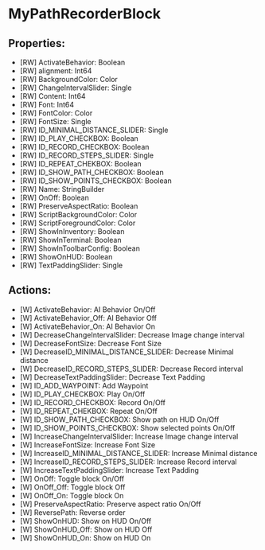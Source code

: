 # MyPathRecorderBlock

## Properties:
* [RW] ActivateBehavior: Boolean
* [RW] alignment: Int64
* [RW] BackgroundColor: Color
* [RW] ChangeIntervalSlider: Single
* [RW] Content: Int64
* [RW] Font: Int64
* [RW] FontColor: Color
* [RW] FontSize: Single
* [RW] ID_MINIMAL_DISTANCE_SLIDER: Single
* [RW] ID_PLAY_CHECKBOX: Boolean
* [RW] ID_RECORD_CHECKBOX: Boolean
* [RW] ID_RECORD_STEPS_SLIDER: Single
* [RW] ID_REPEAT_CHEKBOX: Boolean
* [RW] ID_SHOW_PATH_CHECKBOX: Boolean
* [RW] ID_SHOW_POINTS_CHECKBOX: Boolean
* [RW] Name: StringBuilder
* [RW] OnOff: Boolean
* [RW] PreserveAspectRatio: Boolean
* [RW] ScriptBackgroundColor: Color
* [RW] ScriptForegroundColor: Color
* [RW] ShowInInventory: Boolean
* [RW] ShowInTerminal: Boolean
* [RW] ShowInToolbarConfig: Boolean
* [RW] ShowOnHUD: Boolean
* [RW] TextPaddingSlider: Single

## Actions:
* [W] ActivateBehavior: AI Behavior On/Off
* [W] ActivateBehavior_Off: AI Behavior Off
* [W] ActivateBehavior_On: AI Behavior On
* [W] DecreaseChangeIntervalSlider: Decrease Image change interval
* [W] DecreaseFontSize: Decrease Font Size
* [W] DecreaseID_MINIMAL_DISTANCE_SLIDER: Decrease Minimal distance
* [W] DecreaseID_RECORD_STEPS_SLIDER: Decrease Record interval
* [W] DecreaseTextPaddingSlider: Decrease Text Padding
* [W] ID_ADD_WAYPOINT: Add Waypoint
* [W] ID_PLAY_CHECKBOX: Play On/Off
* [W] ID_RECORD_CHECKBOX: Record On/Off
* [W] ID_REPEAT_CHEKBOX: Repeat On/Off
* [W] ID_SHOW_PATH_CHECKBOX: Show path on HUD On/Off
* [W] ID_SHOW_POINTS_CHECKBOX: Show selected points On/Off
* [W] IncreaseChangeIntervalSlider: Increase Image change interval
* [W] IncreaseFontSize: Increase Font Size
* [W] IncreaseID_MINIMAL_DISTANCE_SLIDER: Increase Minimal distance
* [W] IncreaseID_RECORD_STEPS_SLIDER: Increase Record interval
* [W] IncreaseTextPaddingSlider: Increase Text Padding
* [W] OnOff: Toggle block On/Off
* [W] OnOff_Off: Toggle block Off
* [W] OnOff_On: Toggle block On
* [W] PreserveAspectRatio: Preserve aspect ratio On/Off
* [W] ReversePath: Reverse order
* [W] ShowOnHUD: Show on HUD On/Off
* [W] ShowOnHUD_Off: Show on HUD Off
* [W] ShowOnHUD_On: Show on HUD On
